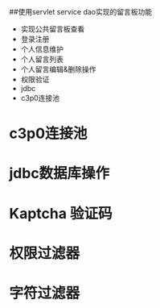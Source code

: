##使用servlet service dao实现的留言板功能
- 实现公共留言板查看
- 登录注册
- 个人信息维护
- 个人留言列表
- 个人留言编辑&删除操作
- 权限验证
- jdbc
- c3p0连接池
# c3p0连接池
# jdbc数据库操作
# Kaptcha 验证码
# 权限过滤器
# 字符过滤器